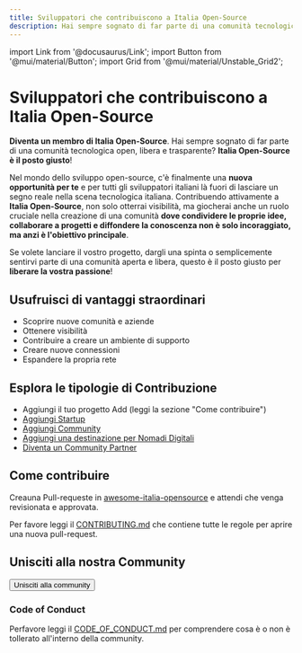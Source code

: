 ```yaml
---
title: Sviluppatori che contribuiscono a Italia Open-Source
description: Hai sempre sognato di far parte di una comunità tecnologica open, libera e trasparente? Italia Open-Source è il posto giusto!
---
```


import Link from '@docusaurus/Link';
import Button from '@mui/material/Button';
import Grid from '@mui/material/Unstable_Grid2';

# Sviluppatori che contribuiscono a Italia Open-Source

**Diventa un membro di Italia Open-Source**. Hai sempre sognato di far parte di una comunità tecnologica open, libera e trasparente? **Italia Open-Source è il posto giusto**!

Nel mondo dello sviluppo open-source, c'è finalmente una **nuova opportunità per te** e per tutti gli sviluppatori italiani là fuori di lasciare un segno reale nella scena tecnologica italiana. Contribuendo attivamente a **Italia Open-Source**, non solo otterrai visibilità, ma giocherai anche un ruolo cruciale nella creazione di una comunità  **dove condividere le proprie idee, collaborare a progetti e diffondere la conoscenza non è solo incoraggiato, ma anzi è l'obiettivo principale**.

Se volete lanciare il vostro progetto, dargli una spinta o semplicemente sentirvi parte di una comunità aperta e libera, questo è il posto giusto per **liberare la vostra passione**!

## Usufruisci di vantaggi straordinari

- Scoprire nuove comunità e aziende
- Ottenere visibilità
- Contribuire a creare un ambiente di supporto
- Creare nuove connessioni
- Espandere la propria rete

## Esplora le tipologie di Contribuzione

- Aggiungi il tuo progetto Add (leggi la sezione "Come contribuire")
- [Aggiungi Startup](/contributors/startups)
- [Aggiungi Community](/contributors/communities)
- [Aggiungi una destinazione per Nomadi Digitali](/contributors/digital-nomads)
- [Diventa un Community Partner](/partners/how-to-became-partners)

## Come contribuire

Creauna Pull-requeste in [awesome-italia-opensource](https://github.com/italia-opensource/awesome-italia-opensource) e attendi che venga revisionata e approvata.

Per favore leggi il [CONTRIBUTING.md](https://github.com/italia-opensource/awesome-italia-opensource/blob/main/CONTRIBUTING.md) che contiene tutte le regole per aprire una nuova pull-request.

## Unisciti alla nostra Community

<Grid container marginBottom={2}>
    <Grid xs={12} sm={4} >
        <Link href="/join-to-our-community">
            <Button variant="contained" fullWidth={true}>
            <span>Unisciti alla community</span>
            </Button>
        </Link>
    </Grid>
</Grid>

### Code of Conduct

Perfavore leggi il [CODE_OF_CONDUCT.md](https://github.com/italia-opensource/awesome-italia-opensource/blob/main/CODE_OF_CONDUCT.md) per comprendere cosa è o non è tollerato all'interno della community.